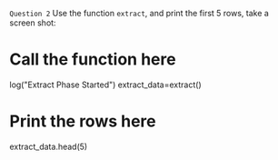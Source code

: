 <code>Question 2</code> Use the function <code>extract</code>, and print the first 5 rows, take a screen shot:
# Call the function here
log("Extract Phase Started")
extract_data=extract()
# Print the rows here
extract_data.head(5)
